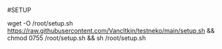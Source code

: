 
#SETUP

wget -O /root/setup.sh https://raw.githubusercontent.com/Vancltkin/testneko/main/setup.sh && chmod 0755 /root/setup.sh && sh /root/setup.sh
